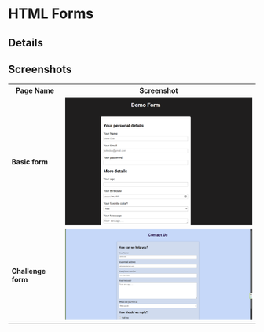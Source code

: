 # HTML Forms

## Details

## Screenshots
<table>
  <tr>
    <th>Page Name</th>
    <th>Screenshot</th>
  </tr>
  <tr>
    <td><strong>Basic form</strong></td>
    <td><img src="screenshots/basics.png"  width="500"></td>
  </tr>
   <tr>
    <td><strong>Challenge form</strong></td>
    <td><img src="screenshots/challenge.png" width="500"></td>
  </tr>
  
 
</table>
